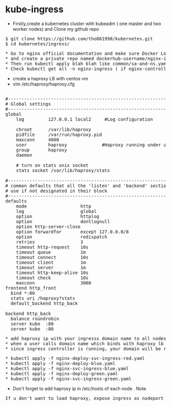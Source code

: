 # kube-ingress

* Firstly,create a kubernetes cluster with kubeadm ( one master and two worker nodes) and Clone my github repo
<pre>
$ git clone https://github.com/tho861998/kubernetes.git
$ cd kubernetes/ingress/
</pre>
<pre>
* Go to nginx official documentation and make sure Docker Login 
* and create a private repo named dockerhub-username/nginx-ingress in your docker hub registry.
* Then run kubectl apply blah blah like common/sa-and-ns.yaml ( run all kubectl cmd staring from ns till nodeport svc)
* Check kubectl get all -n nginx-ingress ( if nginx-controller pods are running)
</pre>
* create a haproxy LB with centos vm 
* vim /etc/haproxy/haproxy.cfg
<pre>

#---------------------------------------------------------------------
# Global settings
#---------------------------------------------------------------------
global
    log         127.0.0.1 local2     #Log configuration
 
    chroot      /var/lib/haproxy
    pidfile     /var/run/haproxy.pid
    maxconn     4000                
    user        haproxy             #Haproxy running under user and group "haproxy"
    group       haproxy
    daemon
 
    # turn on stats unix socket
    stats socket /var/lib/haproxy/stats
 
#---------------------------------------------------------------------
# common defaults that all the 'listen' and 'backend' sections will
# use if not designated in their block
#---------------------------------------------------------------------
defaults
    mode                    http
    log                     global
    option                  httplog
    option                  dontlognull
    option http-server-close
    option forwardfor       except 127.0.0.0/8
    option                  redispatch
    retries                 3
    timeout http-request    10s
    timeout queue           1m
    timeout connect         10s
    timeout client          1m
    timeout server          1m
    timeout http-keep-alive 10s
    timeout check           10s
    maxconn                 3000
frontend http_front
  bind *:80
  stats uri /haproxy?stats
  default_backend http_back

backend http_back
  balance roundrobin
  server kube  <worker-node1-ip>:80
  server kube  <worker-node2-ip>:80
</pre>
<pre>
* add haproxy ip with your ingresss domain name to all nodes in /etc/hosts file
* when a user calls domain name which binds with haproxy lb ip, haproxy will load to worker node port 80. On worker nodes port 80, ingress controller is running. ( On previous stage, you deployed ingress controller daemonset, so ingress controllers are running on master and worker nodes)
* since ingress controller is running, your domain will be redirected to service which has domain  or path) 
</pre>
<pre>
* kubectl apply -f nginx-deploy-svc-ingress-red.yaml
* kubectl apply -f nginx-deploy-blue.yaml
* kubectl apply -f nginx-svc-ingress-blue.yaml
* kubectl apply -f nginx-deploy-green.yaml
* kubectl apply -f nginx-svc-ingress-green.yaml
</pre>
* Don't forget to add haproxy ip in /etc/hosts of each node .
Note
<pre>
If u don't want to load haproxy, expose ingress as nodeport type=LB
</pr>
